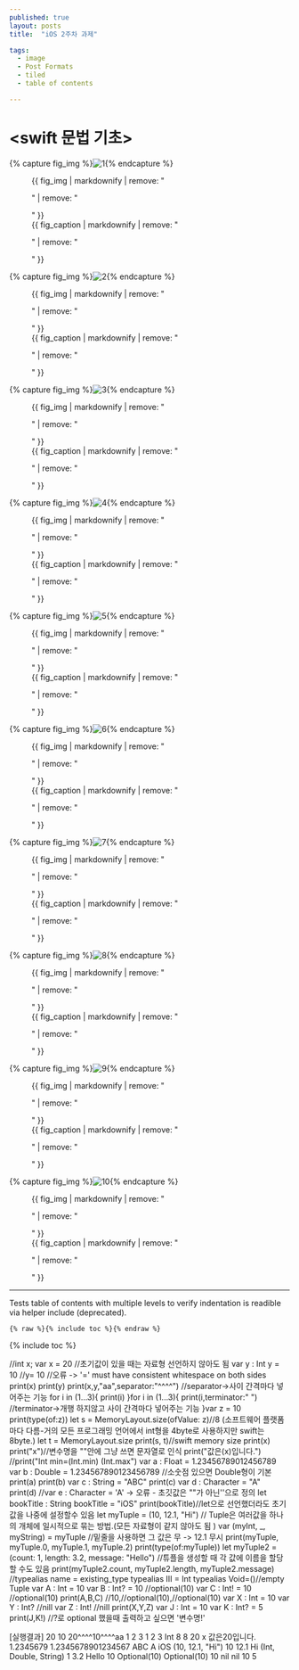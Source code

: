 ```yaml
---
published: true
layout: posts
title:  "iOS 2주차 과제"

tags:
  - image
  - Post Formats
  - tiled
  - table of contents

---
```


# <swift 문법 기초>




{% capture fig_img %}![1](https://github.com/dakyo705/dakyo705.github.io/assets/144701214/06362c57-3c01-4780-a48a-ac6ece4a586c){% endcapture %}
<figure>
  {{ fig_img | markdownify | remove: "<p>" | remove: "</p>" }}
  <figcaption>{{ fig_caption | markdownify | remove: "<p>" | remove: "</p>" }}</figcaption>
</figure>

{% capture fig_img %}![2](https://github.com/dakyo705/dakyo705.github.io/assets/144701214/e14025a3-7d26-4c63-84c4-8b004a876e7b){% endcapture %}
<figure>
  {{ fig_img | markdownify | remove: "<p>" | remove: "</p>" }}
  <figcaption>{{ fig_caption | markdownify | remove: "<p>" | remove: "</p>" }}</figcaption>
</figure>

{% capture fig_img %}![3](https://github.com/dakyo705/dakyo705.github.io/assets/144701214/b6414df0-c0a3-4f1e-9440-ed00899de56d){% endcapture %}
<figure>
  {{ fig_img | markdownify | remove: "<p>" | remove: "</p>" }}
  <figcaption>{{ fig_caption | markdownify | remove: "<p>" | remove: "</p>" }}</figcaption>
</figure>

{% capture fig_img %}![4](https://github.com/dakyo705/dakyo705.github.io/assets/144701214/76eb12cd-ce67-4cbe-b3ec-6ed343852794){% endcapture %}
<figure>
  {{ fig_img | markdownify | remove: "<p>" | remove: "</p>" }}
  <figcaption>{{ fig_caption | markdownify | remove: "<p>" | remove: "</p>" }}</figcaption>
</figure>

{% capture fig_img %}![5](https://github.com/dakyo705/dakyo705.github.io/assets/144701214/20913724-1886-4d70-993b-b1fa40123e1f){% endcapture %}
<figure>
  {{ fig_img | markdownify | remove: "<p>" | remove: "</p>" }}
  <figcaption>{{ fig_caption | markdownify | remove: "<p>" | remove: "</p>" }}</figcaption>
</figure>

{% capture fig_img %}![6](https://github.com/dakyo705/dakyo705.github.io/assets/144701214/3c80017e-0cab-4214-9d07-b5b42003044c){% endcapture %}
<figure>
  {{ fig_img | markdownify | remove: "<p>" | remove: "</p>" }}
  <figcaption>{{ fig_caption | markdownify | remove: "<p>" | remove: "</p>" }}</figcaption>
</figure>

{% capture fig_img %}![7](https://github.com/dakyo705/dakyo705.github.io/assets/144701214/960cdfe2-5466-4ac3-9b98-592a60fe138d){% endcapture %}
<figure>
  {{ fig_img | markdownify | remove: "<p>" | remove: "</p>" }}
  <figcaption>{{ fig_caption | markdownify | remove: "<p>" | remove: "</p>" }}</figcaption>
</figure>

{% capture fig_img %}![8](https://github.com/dakyo705/dakyo705.github.io/assets/144701214/cef30570-4a7c-4e8b-a4e6-227427da37a8){% endcapture %}
<figure>
  {{ fig_img | markdownify | remove: "<p>" | remove: "</p>" }}
  <figcaption>{{ fig_caption | markdownify | remove: "<p>" | remove: "</p>" }}</figcaption>
</figure>

{% capture fig_img %}![9](https://github.com/dakyo705/dakyo705.github.io/assets/144701214/a8d8d556-fe59-4e54-bd1a-60d1b480ba5f){% endcapture %}
<figure>
  {{ fig_img | markdownify | remove: "<p>" | remove: "</p>" }}
  <figcaption>{{ fig_caption | markdownify | remove: "<p>" | remove: "</p>" }}</figcaption>
</figure>

{% capture fig_img %}![10](https://github.com/dakyo705/dakyo705.github.io/assets/144701214/ab384f2e-e70b-465b-92e1-9a39a22da90f){% endcapture %}
<figure>
  {{ fig_img | markdownify | remove: "<p>" | remove: "</p>" }}
  <figcaption>{{ fig_caption | markdownify | remove: "<p>" | remove: "</p>" }}</figcaption>
</figure>




---

Tests table of contents with multiple levels to verify indentation is readible via helper include (deprecated).

```
{% raw %}{% include toc %}{% endraw %}
```

{% include toc %}

//int x;
var x = 20 //초기값이 있을 때는 자료형 선언하지 않아도 됨
var y : Int
y = 10
//y= 10 //오류 -> '=' must have consistent whitespace on both sides
print(x)
print(y)
print(x,y,"aa",separator:"^^^^") //separator->사이 간격마다 넣어주는 기능
for i in (1...3){
    print(i)
}for i in (1...3){
    print(i,terminator:"  ") //terminator->개행 하지않고 사이 간격마다 넣어주는 기능
}var z = 10
print(type(of:z))
let s = MemoryLayout.size(ofValue: z)//8 (소프트웨어 플랫폼마다 다름-거의 모든 프로그래밍 언어에서 int형을 4byte로 사용하지만 swift는 8byte.)
let t = MemoryLayout<Int>.size
print(s, t)//swift memory size
print(x)
print("x")//변수명을 ""안에 그냥 쓰면 문자열로 인식
print("값은\(x)입니다.")
//print("Int min=\(Int.min) \(Int.max")
var a : Float = 1.23456789012456789
var b : Double = 1.234567890123456789 //소숫점 있으면 Double형이 기본
print(a)
print(b)
var c : String = "ABC"
print(c)
var d : Character = "A"
print(d)
//var e : Character = 'A' -> 오류 - 초깃값은 ""가 아닌''으로 정의
let bookTitle : String
bookTitle = "iOS"
print(bookTitle)//let으로 선언했더라도 초기값을 나중에 설정할수 있음
let myTuple = (10, 12.1, "Hi") // Tuple은 여러값을 하나의 개체에 일시적으로 묶는 방법.(모든 자료형이 같지 않아도 됨 )
var (myInt, _, myString) = myTuple //밑줄을 사용하면 그 값은 무 -> 12.1 무시
print(myTuple, myTuple.0, myTuple.1, myTuple.2)
print(type(of:myTuple))
let myTuple2 = (count: 1, length: 3.2, message: "Hello") //튜플을 생성할 때 각 값에 이름을 할당할 수도 있음
print(myTuple2.count, myTuple2.length, myTuple2.message)
//typealias name = existing_type
typealias III = Int
typealias Void=()//empty Tuple
var A : Int = 10
var B : Int? = 10 //optional(10)
var C : Int! = 10 //optional(10)
print(A,B,C) //10,//optional(10),//optional(10)
var X : Int = 10
var Y : Int? //nill
var Z : Int! //nill
print(X,Y,Z)
var J : Int = 10
var K : Int? = 5
print(J,K!) //?로 optional 했을때 출력하고 싶으면 '변수명!'

[실행결과]
20
10
20^^^^10^^^^aa
1
2
3
1  2  3  Int
8 8
20
x
값은20입니다.
1.2345679
1.2345678901234567
ABC
A
iOS
(10, 12.1, "Hi") 10 12.1 Hi
(Int, Double, String)
1 3.2 Hello
10 Optional(10) Optional(10)
10 nil nil
10 5
